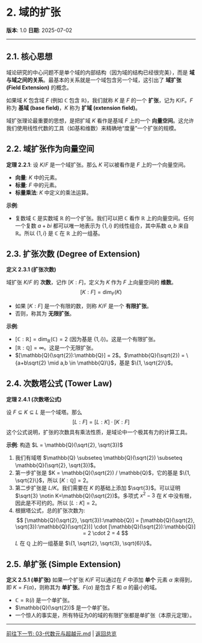 # 2. 域的扩张

**版本**: 1.0
**日期**: 2025-07-02

---

## 2.1. 核心思想

域论研究的中心问题不是单个域的内部结构（因为域的结构已经很完美），而是 **域与域之间的关系**。最基本的关系就是一个域包含另一个域，这引出了 **域扩张 (Field Extension)** 的概念。

如果域 $K$ 包含域 $F$ (例如 $\mathbb{C}$ 包含 $\mathbb{R}$)，我们就称 $K$ 是 $F$ 的一个 **扩张**，记为 $K/F$。$F$ 称为 **基域 (base field)**，$K$ 称为 **扩域 (extension field)**。

域扩张理论最重要的思想，是把扩域 $K$ 看作是基域 $F$ 上的一个 **向量空间**。这允许我们使用线性代数的工具（如基和维数）来精确地“度量”一个扩张的规模。

## 2.2. 域扩张作为向量空间

**定理 2.2.1**:
设 $K/F$ 是一个域扩张。那么 $K$ 可以被看作是 $F$ 上的一个向量空间。

* **向量**: $K$ 中的元素。
* **标量**: $F$ 中的元素。
* **标量乘法**: $K$ 中定义的乘法运算。

**示例**:

* 复数域 $\mathbb{C}$ 是实数域 $\mathbb{R}$ 的一个扩张。我们可以把 $\mathbb{C}$ 看作 $\mathbb{R}$ 上的向量空间。任何一个复数 $a+bi$ 都可以唯一地表示为 $\{1, i\}$ 的线性组合，其中系数 $a,b$ 来自 $\mathbb{R}$。所以 $\{1, i\}$ 是 $\mathbb{C}$ 在 $\mathbb{R}$ 上的一组基。

## 2.3. 扩张次数 (Degree of Extension)

**定义 2.3.1 (扩张次数)**

域扩张 $K/F$ 的 **次数**，记作 $[K:F]$，定义为 $K$ 作为 $F$ 上向量空间的 **维数**。
$$
[K:F] = \dim_F(K)
$$

* 如果 $[K:F]$ 是一个有限的数，则称 $K/F$ 是一个 **有限扩张**。
* 否则，称其为 **无限扩张**。

**示例**:

* $[\mathbb{C}:\mathbb{R}] = \dim_\mathbb{R}(\mathbb{C}) = 2$ (因为基是 $\{1, i\}$)。这是一个有限扩张。
* $[\mathbb{R}:\mathbb{Q}] = \infty$。这是一个无限扩张。
* $[\mathbb{Q}(\sqrt{2}):\mathbb{Q}] = 2$。$\mathbb{Q}(\sqrt{2}) = \{a+b\sqrt{2} \mid a,b \in \mathbb{Q}\}$，基是 $\{1, \sqrt{2}\}$。

## 2.4. 次数塔公式 (Tower Law)

**定理 2.4.1 (次数塔公式)**

设 $F \subseteq K \subseteq L$ 是一个域塔。那么
$$
[L:F] = [L:K] \cdot [K:F]
$$
这个公式说明，扩张的次数具有乘法性质，是域论中一个极其有力的计算工具。

**示例**: 构造 $L = \mathbb{Q}(\sqrt{2}, \sqrt{3})$

1. 我们有域塔 $\mathbb{Q} \subseteq \mathbb{Q}(\sqrt{2}) \subseteq \mathbb{Q}(\sqrt{2}, \sqrt{3})$。
2. 第一步扩张是 $K = \mathbb{Q}(\sqrt{2}) / \mathbb{Q}$，它的基是 $\{1, \sqrt{2}\}$，所以 $[K:\mathbb{Q}]=2$。
3. 第二步扩张是 $L/K$。我们需要在 $K$ 的基础上添加 $\sqrt{3}$。可以证明 $\sqrt{3} \notin K=\mathbb{Q}(\sqrt{2})$。多项式 $x^2-3$ 在 $K$ 中没有根，因此是不可约的。所以 $[L:K]=2$。
4. 根据塔公式，总的扩张次数为:
    $$
    [\mathbb{Q}(\sqrt{2}, \sqrt{3}):\mathbb{Q}] = [\mathbb{Q}(\sqrt{2}, \sqrt{3}):\mathbb{Q}(\sqrt{2})] \cdot [\mathbb{Q}(\sqrt{2}):\mathbb{Q}] = 2 \cdot 2 = 4
    $$
    $L$ 在 $\mathbb{Q}$ 上的一组基是 $\{1, \sqrt{2}, \sqrt{3}, \sqrt{6}\}$。

## 2.5. 单扩张 (Simple Extension)

**定义 2.5.1 (单扩张)**
如果一个扩张 $K/F$ 可以通过在 $F$ 中添加 **单个** 元素 $\alpha$ 来得到，即 $K = F(\alpha)$，则称其为 **单扩张**。$F(\alpha)$ 是包含 $F$ 和 $\alpha$ 的最小的域。

* $\mathbb{C} = \mathbb{R}(i)$ 是一个单扩张。
* $\mathbb{Q}(\sqrt{2})$ 是一个单扩张。
* 一个惊人的事实是，所有特征为0的域的有限扩张都是单扩张（本原元定理）。

---
[前往下一节: 03-代数元与超越元.md](./03-代数元与超越元.md) | [返回总览](./00-域论总览.md)
